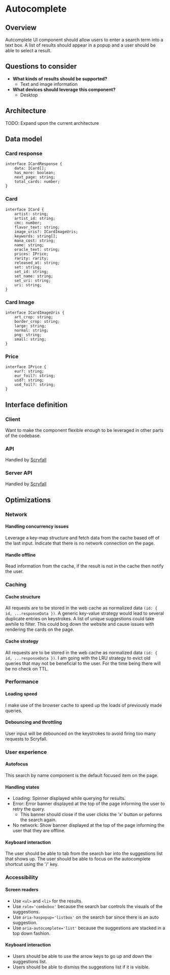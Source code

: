 # Autocomplete
## Overview
Autcomplete UI component should allow users to enter a search term into a text box. A list of results should appear in a popup and a user should be able to select a result.

## Questions to consider
- **What kinds of results should be supported?**
  - Text and image information
- **What devices should leverage this component?**
  - Desktop

## Architecture
TODO: Expand upon the current architecture

## Data model

### Card response
```
interface ICardResponse {
    data: ICard[];
    has_more: boolean;
    next_page: string;
    total_cards: number;
}
```

### Card
```
interface ICard {
    artist: string;
    artist_id: string;
    cmc: number;
    flavor_text: string;
    image_uris?: ICardImageUris;
    keywords: string[];
    mana_cost: string;
    name: string;
    oracle_text: string;
    prices: IPrice;
    rarity: rarity;
    released_at: string;
    set: string;
    set_id: string;
    set_name: string;
    set_uri: string;
    uri: string;
}
```

### Card Image
```
interface ICardImageUris {
    art_crop: string;
    border_crop: string;
    large: string;
    normal: string;
    png: string;
    small: string;
}
```

### Price
```
interface IPrice {
    eur?: string;
    eur_foil?: string;
    usd?: string;
    usd_foil?: string;
}
```

## Interface definition
### Client
Want to make the component flexible enough to be leveraged in other parts of the codebase.

### API
Handled by [Scryfall](https://scryfall.com/docs/api/cards)

### Server API
Handled by [Scryfall](https://scryfall.com/docs/api/cards)

## Optimizations

### Network
#### Handling concurrency issues
Leverage a key-map structure and fetch data from the cache based off of the last input. Indicate that there is no network connection on the page.

#### Handle offline
Read information from the cache, if the result is not in the cache then notify the user.

### Caching
#### Cache structure
All requests are to be stored in the web cache as normalized data `(id: { id, ...responseData })`. A generic key-value strategy would lead to several duplicate entries on keystrokes. A list of unique suggestions could take awhile to filter. This could bog down the website and cause issues with rendering the cards on the page.

#### Cache strategy
All requests are to be stored in the web cache as normalized data `(id: { id, ...responseData })`. I am going with the LRU strategy to evict old queries that may not be beneficial to the user. For the time being there will be no check on TTL.

### Performance
#### Loading speed
I make use of the browser cache to speed up the loads of previously made queries.

#### Debouncing and throttling
User input will be debounced on the keystrokes to avoid firing too many requests to Scryfall.

### User experience
#### Autofocus
This search by name component is the default focused item on the page.

#### Handling states
- Loading: Spinner displayed while querying for results.
- Error: Error banner displayed at the top of the page informing the user to retry the query.
  - This banner should close if the user clicks the 'x' button or peforms the search again.
- No network: Show banner displayed at the top of the page informing the user that they are offline.

#### Keyboard interaction
The user should be able to tab from the search bar into the suggestions list that shows up. The user should be able to focus on the autocomplete shortcut using the '/' key.

### Accessibility
#### Screen readers
- Use `<ul>` and `<li>` for the results.
- Use `role='combobox'` because the search bar controls the visuals of the suggestions.
- Use `aria-haspopup='listbox'` on the search bar since there is an auto suggestion.
- Use `aria-autocomplete='list'` because the suggestions are stacked in a top down fashion.

#### Keyboard interaction
- Users should be able to use the arrow keys to go up and down the suggestions list.
- Users should be able to dismiss the suggestions list if it is visible.